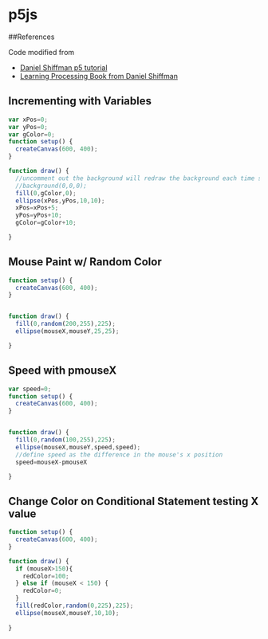 # p5js

##References

Code modified from
* [Daniel Shiffman p5 tutorial](http://wykhuh.github.io/shiffman-p5-tutorials/)
* [Learning Processing Book from Daniel Shiffman](http://learningprocessing.com/examples)


## Incrementing with Variables
```js
var xPos=0;
var yPos=0;
var gColor=0;
function setup() {
  createCanvas(600, 400);
}

function draw() {
  //uncomment out the background will redraw the background each time so the previous elipse doesn't show
  //background(0,0,0);
  fill(0,gColor,0);
  ellipse(xPos,yPos,10,10);
  xPos=xPos+5;
  yPos=yPos+10;
  gColor=gColor+10;

}
```
## Mouse Paint w/ Random Color
```js
function setup() {
  createCanvas(600, 400);
}


function draw() {
  fill(0,random(200,255),225);
  ellipse(mouseX,mouseY,25,25);

}
```
## Speed with pmouseX
```js
var speed=0;
function setup() {
  createCanvas(600, 400);
}


function draw() {
  fill(0,random(100,255),225);
  ellipse(mouseX,mouseY,speed,speed);
  //define speed as the difference in the mouse's x position
  speed=mouseX-pmouseX

}
```

## Change Color on Conditional Statement testing X value

```js
function setup() {
  createCanvas(600, 400);
}

function draw() {
  if (mouseX>150){
    redColor=100;
  } else if (mouseX < 150) {
    redColor=0;
  }
  fill(redColor,random(0,225),225);
  ellipse(mouseX,mouseY,10,10);
  
}
```
